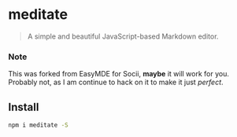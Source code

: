 # meditate

> A simple and beautiful JavaScript-based Markdown editor.



### Note

This was forked from EasyMDE for Socii, **maybe** it will work for you. Probably not, as I am continue to hack on it to make it just *perfect*.



## Install

```bash
npm i meditate -S
```
